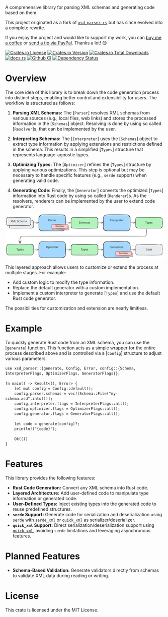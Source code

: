 A comprehensive library for parsing XML schemas and generating code based on them.

This project originated as a fork of [`xsd-parser-rs`](https://github.com/lumeohq/xsd-parser-rs) but has since evolved into a complete rewrite.

If you enjoy the project and would like to support my work, you can [buy me a coffee](https://ko-fi.com/bergmann89) or [send a tip via PayPal](https://paypal.me/bergmann891/5EUR). Thanks a lot! 😊

<a href="https://github.com/Bergmann89/xsd-parser/blob/master/LICENSE"><img src="https://img.shields.io/crates/l/xsd-parser" alt="Crates.io License"></a> <a href="https://crates.io/crates/xsd-parser"><img src="https://img.shields.io/crates/v/xsd-parser" alt="Crates.io Version"></a> <a href="https://crates.io/crates/xsd-parser"><img src="https://img.shields.io/crates/d/xsd-parser" alt="Crates.io Total Downloads"></a> <a href="https://docs.rs/xsd-parser"><img src="https://img.shields.io/docsrs/xsd-parser" alt="docs.rs"></a> <a href="https://github.com/Bergmann89/xsd-parser/actions/workflows/main.yml"><img src="https://github.com/Bergmann89/xsd-parser/actions/workflows/main.yml/badge.svg" alt="Github CI"></a> <a href="https://deps.rs/repo/github/Bergmann89/xsd-parser"><img src="https://deps.rs/repo/github/Bergmann89/xsd-parser/status.svg" alt="Dependency Status"></a>


# Overview

The core idea of this library is to break down the code generation process into distinct steps, enabling better control and extensibility for users. The workflow is structured as follows:

1. **Parsing XML Schemas:**
    The [`Parser`] resolves XML schemas from various sources (e.g., local files, web links) and stores the processed information in the [`Schemas`] object. Resolving is done by using so called [`Resolver`]s, that can be implemented by the user.

1. **Interpreting Schemas:**
    The [`Interpreter`] uses the [`Schemas`] object to extract type information by applying extensions and restrictions defined in the schema. This results in a simplified [`Types`] structure that represents language-agnostic types.

1. **Optimizing Types:**
    The [`Optimizer`] refines the [`Types`] structure by applying various optimizations. This step is optional but may be necessary to handle specific features (e.g., `serde` support) when generating valid code.

1. **Generating Code:**
    Finally, the [`Generator`] converts the optimized [`Types`] information into Rust code by using so called [`Renderer`]s. As the resolvers, renderers can be implemented by the user to extend code generator.

![overview](doc/overview.svg "Overview")


This layered approach allows users to customize or extend the process at multiple stages. For example:
- Add custom logic to modify the type information.
- Replace the default generator with a custom implementation.
- Implement a custom interpreter to generate [`Types`] and use the default Rust code generator.

The possibilities for customization and extension are nearly limitless.


# Example

To quickly generate Rust code from an XML schema, you can use the [`generate`] function. This function acts as a simple wrapper for the entire process described above and is controlled via a [`Config`] structure to adjust various parameters.

```rust,ignore
use xsd_parser::{generate, Config, Error, config::{Schema, InterpreterFlags, OptimizerFlags, GeneratorFlags}};

fn main() -> Result<(), Error> {
    let mut config = Config::default();
    config.parser.schemas = vec![Schema::File("my-schema.xsd".into())];
    config.interpreter.flags = InterpreterFlags::all();
    config.optimizer.flags = OptimizerFlags::all();
    config.generator.flags = GeneratorFlags::all();

    let code = generate(config)?;
    println!("{code}");

    Ok(())
}
```


# Features

This library provides the following features:

- **Rust Code Generation:** Convert any XML schema into Rust code.
- **Layered Architecture:** Add user-defined code to manipulate type information or generated code.
- **User-Defined Types:** Inject existing types into the generated code to reuse predefined structures.
- **`serde` Support:** Generate code for serialization and deserialization using [`serde`](https://docs.rs/serde) with [`serde_xml`](https://docs.rs/serde-xml-rs) or [`quick_xml`](https://docs.rs/quick-xml) as serializer/deserializer.
- **`quick_xml` Support:** Direct serialization/deserialization support using [`quick_xml`](https://docs.rs/quick-xml), avoiding `serde` limitations and leveraging asynchronous features.


# Planned Features

- **Schema-Based Validation:** Generate validators directly from schemas to validate XML data during reading or writing.


# License

This crate is licensed under the MIT License.
